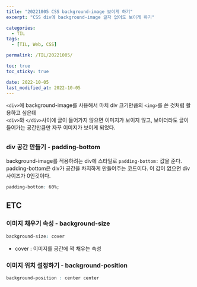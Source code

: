 ```yaml
---
title: "20221005 CSS background-image 보이게 하기"
excerpt: "CSS div에 background-image 글자 없어도 보이게 하기"

categories:
  - TIL
tags:
  - [TIL, Web, CSS]

permalink: /TIL/20221005/

toc: true
toc_sticky: true

date: 2022-10-05
last_modified_at: 2022-10-05
---
```


```<div>```에 background-image를 사용해서 마치 div 크기만큼의 ```<img>```를 쓴 것처럼 활용하고 싶은데<br/> 
```<div>```와 ```</div>```사이에 글이 들어가지 않으면 이미지가 보이지 않고, 보이더라도 글이 들어가는 공간만큼만 자꾸 이미지가 보이게 되었다. <br/>

## 
### div 공간 만들기 - padding-bottom

background-image를 적용하려는 div에 스타일로 ```padding-bottom:``` 값을 준다.<br/>
padding-bottom은 div가 공간을 차지하게 만들어주는 코드이다. 이 값이 없으면 div 사이즈가 0인것이다.

```css
padding-bottom: 60%;
```

## ETC
### 이미지 채우기 속성 - background-size

```css
background-size: cover
```
* cover : 이미지를 공간에 꽉 채우는 속성

### 이미지 위치 설정하기 - background-position

```css
background-position : center center
```
